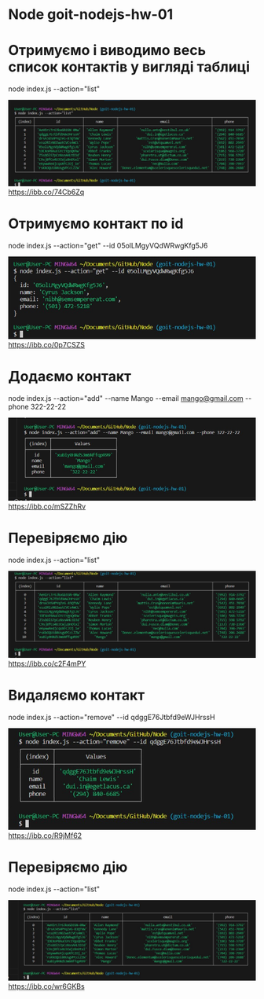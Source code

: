 # Node goit-nodejs-hw-01

# Отримуємо і виводимо весь список контактів у вигляді таблиці 

node index.js --action="list"

![get contacts list to table](./img/6.jpg)
<br>
https://ibb.co/74Cb6Zq

# Отримуємо контакт по id

node index.js --action="get" --id 05olLMgyVQdWRwgKfg5J6

![get contact by id](./img/5.jpg)
<br>
https://ibb.co/0p7CSZS

# Додаємо контакт

node index.js --action="add" --name Mango --email mango@gmail.com --phone 322-22-22

![add contact ](./img/4.jpg)
<br>
https://ibb.co/mSZZhRv 

# Перевіряємо дію

node index.js --action="list"

![get contacts list to table](./img/3.jpg)
<br>
https://ibb.co/c2F4mPY

# Видаляємо контакт

node index.js --action="remove" --id qdggE76Jtbfd9eWJHrssH

![remove contact by id ](./img/2.jpg)
<br>
https://ibb.co/R9jMf62

# Перевіряємо дію

node index.js --action="list"

![get contacts list to table](./img/1.jpg)
<br>
https://ibb.co/wr6GKBs
